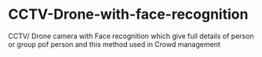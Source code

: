 # CCTV-Drone-with-face-recognition
CCTV/ Drone camera with Face recognition which give full details of person or group pof person and this method used in Crowd management 
